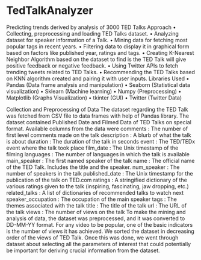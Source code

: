 # TedTalkAnalyzer
Predicting trends derived by analysis of 3000 TED Talks
Approach
•	Collecting, preprocessing and loading TED Talks dataset.
•	Analyzing dataset for speaker information of a Talk.
•	Mining data for fetching most popular tags in recent years.
•	Filtering data to display it in graphical form based on factors like published year, ratings and tags.
•	Creating K-Nearest Neighbor Algorithm based on the dataset to find is the TED Talk will give positive feedback or negative feedback. 
•	Using Twitter APIs to fetch trending tweets related to TED Talks.
•	Recommending the TED Talks based on KNN algorithm created and pairing it with user inputs.
Libraries Used
•	Pandas (Data frame analysis and manipulation)
•	Seaborn (Statistical data visualization)
•	Sklearn (Machine learning)
•	Numpy (Preprocessing)
•	Matplotlib (Graphs Visualization)
•	tkinter (GUI)
•	Twitter (Twitter Data)

Collection and Preprocessing of Data
The dataset regarding the TED Talk was fetched from CSV file to data frames with help of Pandas library. The dataset contained Published Date and Filmed Data of TED Talks on special format. Available columns from the data were
comments : The number of first level comments made on the talk
description : A blurb of what the talk is about
duration : The duration of the talk in seconds
event : The TED/TEDx event where the talk took place
film_date : The Unix timestamp of the filming
languages : The number of languages in which the talk is available
main_speaker : The first named speaker of the talk
name : The official name of the TED Talk. Includes the title and the speaker.
num_speaker : The number of speakers in the talk
published_date : The Unix timestamp for the publication of the talk on TED.com
ratings : A stringified dictionary of the various ratings given to the talk (inspiring, fascinating, jaw dropping, etc.)
related_talks : A list of dictionaries of recommended talks to watch next
speaker_occupation : The occupation of the main speaker
tags : The themes associated with the talk
title : The title of the talk
url : The URL of the talk
views : The number of views on the talk
To make the mining and analysis of data, the dataset was preprocessed, and it was converted to DD-MM-YY format. For any video to be popular, one of the basic indicators is the number of views it has achieved. We sorted the dataset in decreasing order of the views of TED Talk. Once this was done, we went through dataset about selecting all the parameters of interest that could potentially be important for deriving crucial information from the dataset.
